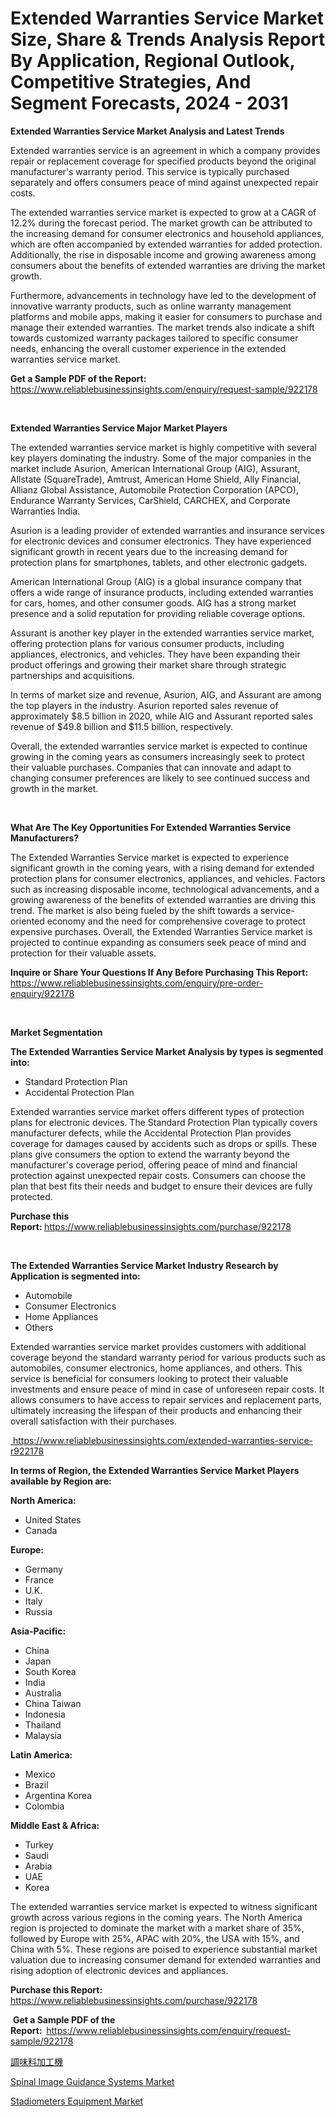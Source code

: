<p><h1>Extended Warranties Service Market Size, Share & Trends Analysis Report By Application, Regional Outlook, Competitive Strategies, And Segment Forecasts, 2024 - 2031</h1></p><p><strong>Extended Warranties Service Market Analysis and Latest Trends</strong></p>
<p><p>Extended warranties service is an agreement in which a company provides repair or replacement coverage for specified products beyond the original manufacturer's warranty period. This service is typically purchased separately and offers consumers peace of mind against unexpected repair costs.</p><p>The extended warranties service market is expected to grow at a CAGR of 12.2% during the forecast period. The market growth can be attributed to the increasing demand for consumer electronics and household appliances, which are often accompanied by extended warranties for added protection. Additionally, the rise in disposable income and growing awareness among consumers about the benefits of extended warranties are driving the market growth.</p><p>Furthermore, advancements in technology have led to the development of innovative warranty products, such as online warranty management platforms and mobile apps, making it easier for consumers to purchase and manage their extended warranties. The market trends also indicate a shift towards customized warranty packages tailored to specific consumer needs, enhancing the overall customer experience in the extended warranties service market.</p></p>
<p><strong>Get a Sample PDF of the Report:&nbsp;</strong> <a href="https://www.reliablebusinessinsights.com/enquiry/request-sample/922178">https://www.reliablebusinessinsights.com/enquiry/request-sample/922178</a></p>
<p>&nbsp;</p>
<p><strong>Extended Warranties Service Major Market Players</strong></p>
<p><p>The extended warranties service market is highly competitive with several key players dominating the industry. Some of the major companies in the market include Asurion, American International Group (AIG), Assurant, Allstate (SquareTrade), Amtrust, American Home Shield, Ally Financial, Allianz Global Assistance, Automobile Protection Corporation (APCO), Endurance Warranty Services, CarShield, CARCHEX, and Corporate Warranties India.</p><p>Asurion is a leading provider of extended warranties and insurance services for electronic devices and consumer electronics. They have experienced significant growth in recent years due to the increasing demand for protection plans for smartphones, tablets, and other electronic gadgets.</p><p>American International Group (AIG) is a global insurance company that offers a wide range of insurance products, including extended warranties for cars, homes, and other consumer goods. AIG has a strong market presence and a solid reputation for providing reliable coverage options.</p><p>Assurant is another key player in the extended warranties service market, offering protection plans for various consumer products, including appliances, electronics, and vehicles. They have been expanding their product offerings and growing their market share through strategic partnerships and acquisitions.</p><p>In terms of market size and revenue, Asurion, AIG, and Assurant are among the top players in the industry. Asurion reported sales revenue of approximately $8.5 billion in 2020, while AIG and Assurant reported sales revenue of $49.8 billion and $11.5 billion, respectively.</p><p>Overall, the extended warranties service market is expected to continue growing in the coming years as consumers increasingly seek to protect their valuable purchases. Companies that can innovate and adapt to changing consumer preferences are likely to see continued success and growth in the market.</p></p>
<p>&nbsp;</p>
<p><strong>What Are The Key Opportunities For Extended Warranties Service Manufacturers?</strong></p>
<p><p>The Extended Warranties Service market is expected to experience significant growth in the coming years, with a rising demand for extended protection plans for consumer electronics, appliances, and vehicles. Factors such as increasing disposable income, technological advancements, and a growing awareness of the benefits of extended warranties are driving this trend. The market is also being fueled by the shift towards a service-oriented economy and the need for comprehensive coverage to protect expensive purchases. Overall, the Extended Warranties Service market is projected to continue expanding as consumers seek peace of mind and protection for their valuable assets.</p></p>
<p><strong>Inquire or Share Your Questions If Any Before Purchasing This Report:</strong> <a href="https://www.reliablebusinessinsights.com/enquiry/pre-order-enquiry/922178">https://www.reliablebusinessinsights.com/enquiry/pre-order-enquiry/922178</a></p>
<p>&nbsp;</p>
<p><strong>Market Segmentation</strong></p>
<p><strong>The Extended Warranties Service Market Analysis by types is segmented into:</strong></p>
<p><ul><li>Standard Protection Plan</li><li>Accidental Protection Plan</li></ul></p>
<p><p>Extended warranties service market offers different types of protection plans for electronic devices. The Standard Protection Plan typically covers manufacturer defects, while the Accidental Protection Plan provides coverage for damages caused by accidents such as drops or spills. These plans give consumers the option to extend the warranty beyond the manufacturer's coverage period, offering peace of mind and financial protection against unexpected repair costs. Consumers can choose the plan that best fits their needs and budget to ensure their devices are fully protected.</p></p>
<p><strong>Purchase this Report:&nbsp;</strong><a href="https://www.reliablebusinessinsights.com/purchase/922178">https://www.reliablebusinessinsights.com/purchase/922178</a></p>
<p>&nbsp;</p>
<p><strong>The Extended Warranties Service Market Industry Research by Application is segmented into:</strong></p>
<p><ul><li>Automobile</li><li>Consumer Electronics</li><li>Home Appliances</li><li>Others</li></ul></p>
<p><p>Extended warranties service market provides customers with additional coverage beyond the standard warranty period for various products such as automobiles, consumer electronics, home appliances, and others. This service is beneficial for consumers looking to protect their valuable investments and ensure peace of mind in case of unforeseen repair costs. It allows consumers to have access to repair services and replacement parts, ultimately increasing the lifespan of their products and enhancing their overall satisfaction with their purchases.</p></p>
<p><a href="https://www.reliablebusinessinsights.com/extended-warranties-service-r922178">&nbsp;https://www.reliablebusinessinsights.com/extended-warranties-service-r922178</a></p>
<p><strong>In terms of Region, the Extended Warranties Service Market Players available by Region are:</strong></p>
<p>
    <p> <strong> North America: </strong>
        <ul>
            <li>United States</li>
            <li>Canada</li>
        </ul>
        </p> 
    <p> <strong> Europe: </strong>
        <ul>
            <li>Germany</li>
            <li>France</li>
            <li>U.K.</li>
            <li>Italy</li>
            <li>Russia</li>
        </ul>
        </p> 
    <p> <strong> Asia-Pacific: </strong>
        <ul>
            <li>China</li>
            <li>Japan</li>
            <li>South Korea</li>
            <li>India</li>
            <li>Australia</li>
            <li>China Taiwan</li>
            <li>Indonesia</li>
            <li>Thailand</li>
            <li>Malaysia</li>
        </ul>
        </p> 
    <p> <strong> Latin America: </strong>
        <ul>
            <li>Mexico</li>
            <li>Brazil</li>
            <li>Argentina Korea</li>
            <li>Colombia</li>
        </ul>
        </p> 
    <p> <strong> Middle East & Africa: </strong>
        <ul>
            <li>Turkey</li>
            <li>Saudi</li>
            <li>Arabia</li>
            <li>UAE</li>
            <li>Korea</li>
        </ul>
    </p>
    </p>
<p><p>The extended warranties service market is expected to witness significant growth across various regions in the coming years. The North America region is projected to dominate the market with a market share of 35%, followed by Europe with 25%, APAC with 20%, the USA with 15%, and China with 5%. These regions are poised to experience substantial market valuation due to increasing consumer demand for extended warranties and rising adoption of electronic devices and appliances.</p></p>
<p><strong>Purchase this Report: </strong><a href="https://www.reliablebusinessinsights.com/purchase/922178">https://www.reliablebusinessinsights.com/purchase/922178</a></p>
<p>&nbsp;<strong>Get a Sample PDF of the Report:&nbsp;&nbsp;</strong><a href="https://www.reliablebusinessinsights.com/enquiry/request-sample/922178">https://www.reliablebusinessinsights.com/enquiry/request-sample/922178</a></p>
<p><strong></strong></p>
<p><p><a href="https://github.com/KenyonJohns/Market-Research-Report-List-1/blob/main/8117531175265.md">調味料加工機</a></p><p><a href="https://github.com/Glendatilghmankmgz0rbhwpy/Market-Research-Report-List-3/blob/main/spinal-image-guidance-systems-market.md">Spinal Image Guidance Systems Market</a></p><p><a href="https://github.com/DeonteStanton2023/Market-Research-Report-List-1/blob/main/stadiometers-equipment-market.md">Stadiometers Equipment Market</a></p></p>
